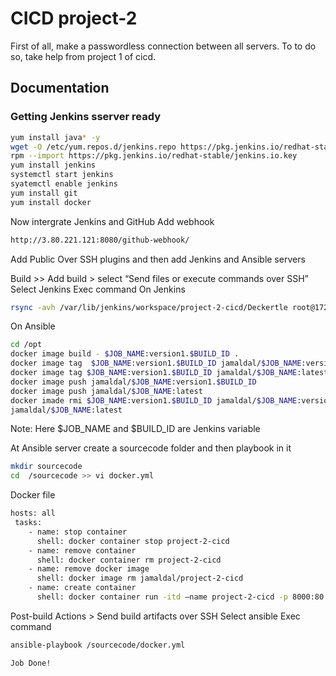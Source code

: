 
# CICD project-2

First of all, make a passwordless connection between all servers. To to do so, take help from project 1 of cicd. 


## Documentation

### Getting Jenkins sserver ready

```bash
yum install java* -y
wget -O /etc/yum.repos.d/jenkins.repo https://pkg.jenkins.io/redhat-stable/jenkins.repo
rpm --import https://pkg.jenkins.io/redhat-stable/jenkins.io.key
yum install jenkins
systemctl start jenkins
syatemctl enable jenkins
yum install git 
yum install docker
```
Now intergrate Jenkins and GitHub
Add webhook
```bash
http://3.80.221.121:8080/github-webhook/
``` 

Add Public Over SSH plugins
and then add Jenkins and Ansible servers

Build >> Add build > select “Send files or execute commands over SSH” Select Jenkins Exec command
On Jenkins
```bash
rsync -avh /var/lib/jenkins/workspace/project-2-cicd/Deckertle root@172.31.57.7:/opt
```

On Ansible 
```bash
cd /opt
docker image build - $JOB_NAME:version1.$BUILD_ID .
docker image tag  $JOB_NAME:version1.$BUILD_ID jamaldal/$JOB_NAME:version1.$BUILD_ID
docker image tag $JOB_NAME:version1.$BUILD_ID jamaldal/$JOB_NAME:latest
docker image push jamaldal/$JOB_NAME:version1.$BUILD_ID
docker image push jamaldal/$JOB_NAME:latest
docker imade rmi $JOB_NAME:version1.$BUILD_ID jamaldal/$JOB_NAME:version1.$BUILD_ID
jamaldal/$JOB_NAME:latest
```
Note: Here $JOB_NAME and $BUILD_ID are Jenkins variable

At Ansible server create a sourcecode folder and then playbook in it

```bash
mkdir sourcecode
cd  /sourcecode >> vi docker.yml
```

Docker file
```bash
hosts: all
 tasks:
	- name: stop container
	  shell: docker container stop project-2-cicd 
	- name: remove container
	  shell: docker container rm project-2-cicd 
	- name: remove docker image
	  shell: docker image rm jamaldal/project-2-cicd 
	- name: create container
	  shell: docker container run -itd —name project-2-cicd -p 8000:80 jamaldal/project-2-cicd-job
```

Post-build Actions > Send build artifacts over SSH Select ansible Exec command

```bash
ansible-playbook /sourcecode/docker.yml
```

```bash
Job Done!
```


